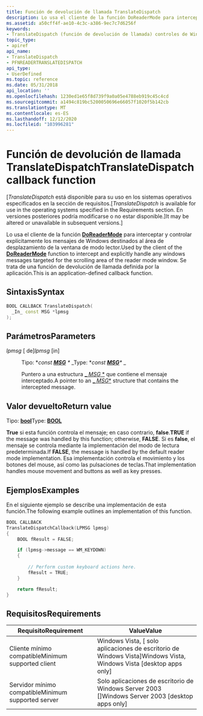 ```yaml
---
title: Función de devolución de llamada TranslateDispatch
description: Lo usa el cliente de la función DoReaderMode para interceptar y controlar explícitamente los mensajes de Windows destinados al área de desplazamiento de la ventana de modo lector. Se trata de una función de devolución de llamada definida por la aplicación.
ms.assetid: a50cff4f-ae10-4c3c-a386-9ec7c7d6256f
keywords:
- TranslateDispatch (función de devolución de llamada) controles de Windows
topic_type:
- apiref
api_name:
- TranslateDispatch
- PFNREADERTRANSLATEDISPATCH
api_type:
- UserDefined
ms.topic: reference
ms.date: 05/31/2018
api_location: ''
ms.openlocfilehash: 1230ed1e65f8d739f9a0a05e4788eb919c45c4cd
ms.sourcegitcommit: a1494c819bc5200050696e66057f1020f5b142cb
ms.translationtype: MT
ms.contentlocale: es-ES
ms.lasthandoff: 12/12/2020
ms.locfileid: "103996281"
---
```

# <a name="translatedispatch-callback-function"></a><span data-ttu-id="8e7ca-105">Función de devolución de llamada TranslateDispatch</span><span class="sxs-lookup"><span data-stu-id="8e7ca-105">TranslateDispatch callback function</span></span>

<span data-ttu-id="8e7ca-106">\[*TranslateDispatch* está disponible para su uso en los sistemas operativos especificados en la sección de requisitos.</span><span class="sxs-lookup"><span data-stu-id="8e7ca-106">\[*TranslateDispatch* is available for use in the operating systems specified in the Requirements section.</span></span> <span data-ttu-id="8e7ca-107">En versiones posteriores podría modificarse o no estar disponible.\]</span><span class="sxs-lookup"><span data-stu-id="8e7ca-107">It may be altered or unavailable in subsequent versions.\]</span></span>

<span data-ttu-id="8e7ca-108">Lo usa el cliente de la función [**DoReaderMode**](doreadermode.md) para interceptar y controlar explícitamente los mensajes de Windows destinados al área de desplazamiento de la ventana de modo lector.</span><span class="sxs-lookup"><span data-stu-id="8e7ca-108">Used by the client of the [**DoReaderMode**](doreadermode.md) function to intercept and explicitly handle any windows messages targeted for the scrolling area of the reader mode window.</span></span> <span data-ttu-id="8e7ca-109">Se trata de una función de devolución de llamada definida por la aplicación.</span><span class="sxs-lookup"><span data-stu-id="8e7ca-109">This is an application-defined callback function.</span></span>

## <a name="syntax"></a><span data-ttu-id="8e7ca-110">Sintaxis</span><span class="sxs-lookup"><span data-stu-id="8e7ca-110">Syntax</span></span>


```C++
BOOL CALLBACK TranslateDispatch(
  _In_ const MSG *lpmsg
);
```



## <a name="parameters"></a><span data-ttu-id="8e7ca-111">Parámetros</span><span class="sxs-lookup"><span data-stu-id="8e7ca-111">Parameters</span></span>

<dl> <dt>

<span data-ttu-id="8e7ca-112">*lpmsg* \[ de\]</span><span class="sxs-lookup"><span data-stu-id="8e7ca-112">*lpmsg* \[in\]</span></span>
</dt> <dd>

<span data-ttu-id="8e7ca-113">Tipo: \**const [**MSG**](/windows/win32/api/winuser/ns-winuser-msg) \** _</span><span class="sxs-lookup"><span data-stu-id="8e7ca-113">Type: \**const [**MSG**](/windows/win32/api/winuser/ns-winuser-msg)\** _</span></span>

<span data-ttu-id="8e7ca-114">Puntero a una estructura [_ *MSG* \*](/windows/win32/api/winuser/ns-winuser-msg) que contiene el mensaje interceptado.</span><span class="sxs-lookup"><span data-stu-id="8e7ca-114">A pointer to an [_ *MSG*\*](/windows/win32/api/winuser/ns-winuser-msg) structure that contains the intercepted message.</span></span>

</dd> </dl>

## <a name="return-value"></a><span data-ttu-id="8e7ca-115">Valor devuelto</span><span class="sxs-lookup"><span data-stu-id="8e7ca-115">Return value</span></span>

<span data-ttu-id="8e7ca-116">Tipo: **[ **bool**](/windows/desktop/WinProg/windows-data-types)**</span><span class="sxs-lookup"><span data-stu-id="8e7ca-116">Type: **[**BOOL**](/windows/desktop/WinProg/windows-data-types)**</span></span>

<span data-ttu-id="8e7ca-117">**True** si esta función controla el mensaje; en caso contrario, **false**.</span><span class="sxs-lookup"><span data-stu-id="8e7ca-117">**TRUE** if the message was handled by this function; otherwise, **FALSE**.</span></span> <span data-ttu-id="8e7ca-118">Si es **false**, el mensaje se controla mediante la implementación del modo de lectura predeterminada.</span><span class="sxs-lookup"><span data-stu-id="8e7ca-118">If **FALSE**, the message is handled by the default reader mode implementation.</span></span> <span data-ttu-id="8e7ca-119">Esa implementación controla el movimiento y los botones del mouse, así como las pulsaciones de teclas.</span><span class="sxs-lookup"><span data-stu-id="8e7ca-119">That implementation handles mouse movement and buttons as well as key presses.</span></span>

## <a name="examples"></a><span data-ttu-id="8e7ca-120">Ejemplos</span><span class="sxs-lookup"><span data-stu-id="8e7ca-120">Examples</span></span>

<span data-ttu-id="8e7ca-121">En el siguiente ejemplo se describe una implementación de esta función.</span><span class="sxs-lookup"><span data-stu-id="8e7ca-121">The following example outlines an implementation of this function.</span></span>


```C++
BOOL CALLBACK
TranslateDispatchCallback(LPMSG lpmsg)
{
    BOOL fResult = FALSE;

    if (lpmsg->message == WM_KEYDOWN)
    {
        
        // Perform custom keyboard actions here.
        fResult = TRUE;
    }

    return fResult;
}
```



## <a name="requirements"></a><span data-ttu-id="8e7ca-122">Requisitos</span><span class="sxs-lookup"><span data-stu-id="8e7ca-122">Requirements</span></span>



| <span data-ttu-id="8e7ca-123">Requisito</span><span class="sxs-lookup"><span data-stu-id="8e7ca-123">Requirement</span></span> | <span data-ttu-id="8e7ca-124">Value</span><span class="sxs-lookup"><span data-stu-id="8e7ca-124">Value</span></span> |
|-------------------------------------|---------------------------------------------------------------|
| <span data-ttu-id="8e7ca-125">Cliente mínimo compatible</span><span class="sxs-lookup"><span data-stu-id="8e7ca-125">Minimum supported client</span></span><br/> | <span data-ttu-id="8e7ca-126">Windows Vista, \[ solo aplicaciones de escritorio de Windows Vista\]</span><span class="sxs-lookup"><span data-stu-id="8e7ca-126">Windows Vista, Windows Vista \[desktop apps only\]</span></span><br/> |
| <span data-ttu-id="8e7ca-127">Servidor mínimo compatible</span><span class="sxs-lookup"><span data-stu-id="8e7ca-127">Minimum supported server</span></span><br/> | <span data-ttu-id="8e7ca-128">Solo aplicaciones de escritorio de Windows Server 2003 \[\]</span><span class="sxs-lookup"><span data-stu-id="8e7ca-128">Windows Server 2003 \[desktop apps only\]</span></span><br/>          |



 


